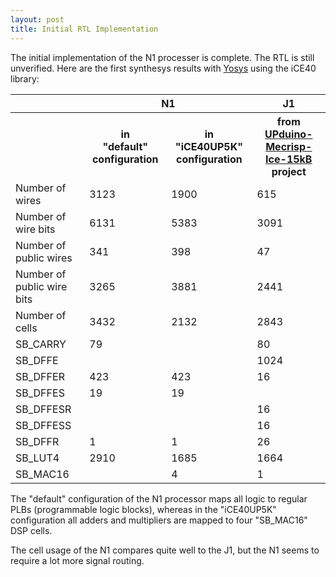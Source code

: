 ```yaml
---
layout: post
title: Initial RTL Implementation
---
```


The initial implementation of the N1 processer is complete. The RTL is still unverified. 
Here are the first synthesys results with [Yosys](https://github.com/cliffordwolf/yosys) using the iCE40 library:

<table>
  <tr>
    <th></th>
    <th colspan="2">N1</th>
    <th>J1</th>
  </tr>
  <tr>
    <th></th>    
    <th>in <br> "default" configuration</th>
    <th>in <br> "iCE40UP5K" configuration</th>
    <th>from <br> <a href="https://github.com/igor-m/UPduino-Mecrisp-Ice-15kB">UPduino-Mecrisp-Ice-15kB</a> project</th>
  </tr>
  <tr><td> Number of wires            </td><td> 3123 </td><td> 1900 </td><td>   615 </td></tr>
  <tr><td> Number of wire bits        </td><td> 6131 </td><td> 5383 </td><td>  3091 </td></tr>
  <tr><td> Number of public wires     </td><td>  341 </td><td>  398 </td><td>    47 </td></tr>
  <tr><td> Number of public wire bits </td><td> 3265 </td><td> 3881 </td><td>  2441 </td></tr>
  <tr><td> Number of cells            </td><td> 3432 </td><td> 2132 </td><td>  2843 </td></tr>
  <tr><td> SB_CARRY                   </td><td>   79 </td><td>      </td><td>    80 </td></tr>
  <tr><td> SB_DFFE                    </td><td>      </td><td>      </td><td>  1024 </td></tr>
  <tr><td> SB_DFFER                   </td><td>  423 </td><td>  423 </td><td>    16 </td></tr>
  <tr><td> SB_DFFES                   </td><td>   19 </td><td>   19 </td><td>       </td></tr>
  <tr><td> SB_DFFESR                  </td><td>      </td><td>      </td><td>    16 </td></tr>
  <tr><td> SB_DFFESS                  </td><td>      </td><td>      </td><td>    16 </td></tr>
  <tr><td> SB_DFFR                    </td><td>    1 </td><td>    1 </td><td>    26 </td></tr>
  <tr><td> SB_LUT4                    </td><td> 2910 </td><td> 1685 </td><td>  1664 </td></tr>
  <tr><td> SB_MAC16                   </td><td>      </td><td>    4 </td><td>     1 </td></tr>
</table>


The "default" configuration of the N1 processor maps all logic to regular PLBs (programmable logic blocks),
whereas in the "iCE40UP5K" configuration all adders and multipliers are mapped to four "SB_MAC16" DSP cells.

The cell usage of the N1 compares quite well to the J1, but the N1 seems to require a lot more signal routing. 
